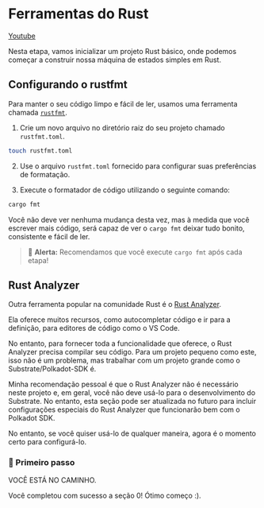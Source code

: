 # Ferramentas do Rust

[Youtube](https://youtu.be/wvwNxmah3-c?si=Ta0PhkTdJPMTnmEx)

Nesta etapa, vamos inicializar um projeto Rust básico, onde podemos começar a construir nossa máquina de estados simples em Rust.

## Configurando o rustfmt

Para manter o seu código limpo e fácil de ler, usamos uma ferramenta chamada [`rustfmt`](https://github.com/rust-lang/rustfmt).

1. Crie um novo arquivo no diretório raiz do seu projeto chamado `rustfmt.toml`.

```bash
touch rustfmt.toml
```

2. Use o arquivo `rustfmt.toml` fornecido para configurar suas preferências de formatação.

3. Execute o formatador de código utilizando o seguinte comando:

```bash
cargo fmt
```

Você não deve ver nenhuma mudança desta vez, mas à medida que você escrever mais código, será capaz de ver o `cargo fmt` deixar tudo bonito, consistente e fácil de ler.

> 🚨 **Alerta:** Recomendamos que você execute `cargo fmt` após cada etapa!

## Rust Analyzer

Outra ferramenta popular na comunidade Rust é o [Rust Analyzer](https://rust-analyzer.github.io/).

Ela oferece muitos recursos, como autocompletar código e ir para a definição, para editores de código como o VS Code.

No entanto, para fornecer toda a funcionalidade que oferece, o Rust Analyzer precisa compilar seu código. Para um projeto pequeno como este, isso não é um problema, mas trabalhar com um projeto grande como o Substrate/Polkadot-SDK é.

Minha recomendação pessoal é que o Rust Analyzer não é necessário neste projeto e, em geral, você não deve usá-lo para o desenvolvimento do Substrate. No entanto, esta seção pode ser atualizada no futuro para incluir configurações especiais do Rust Analyzer que funcionarão bem com o Polkadot SDK.

No entanto, se você quiser usá-lo de qualquer maneira, agora é o momento certo para configurá-lo.

### 🎉 Primeiro passo

VOCÊ ESTÁ NO CAMINHO.

Você completou com sucesso a seção 0! Ótimo começo :).
